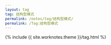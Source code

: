 ```yaml
---
layout: tag
tag: 结构型模式
permalink: /notes/tag/结构型模式/
permalink: /Tag:结构型模式
---
```

{% include {{ site.worknotes.theme }}/tag.html %}